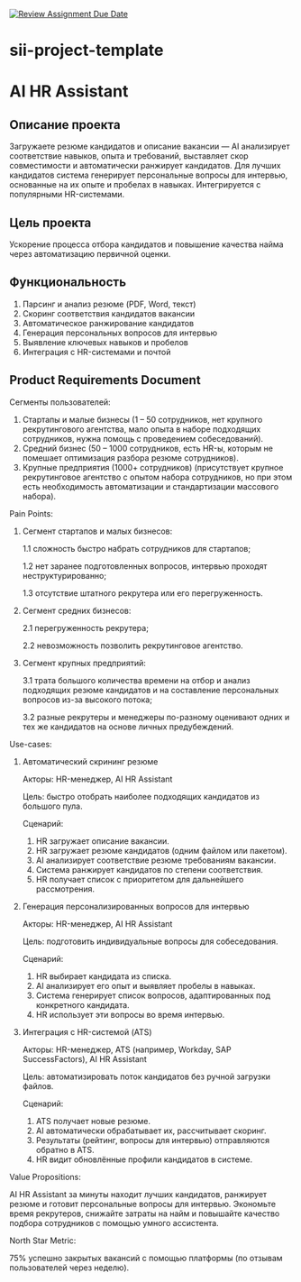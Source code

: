 [![Review Assignment Due Date](https://classroom.github.com/assets/deadline-readme-button-22041afd0340ce965d47ae6ef1cefeee28c7c493a6346c4f15d667ab976d596c.svg)](https://classroom.github.com/a/P3ZvldYO)
# sii-project-template
# AI HR Assistant

## Описание проекта

Загружаете резюме кандидатов и описание вакансии — AI анализирует соответствие навыков, опыта и требований, выставляет скор совместимости и автоматически ранжирует кандидатов. Для лучших кандидатов система генерирует персональные вопросы для интервью, основанные на их опыте и пробелах в навыках. Интегрируется с популярными HR-системами.

## Цель проекта

Ускорение процесса отбора кандидатов и повышение качества найма через автоматизацию первичной оценки.

## Функциональность

1. Парсинг и анализ резюме (PDF, Word, текст)
1. Скоринг соответствия кандидатов вакансии
1. Автоматическое ранжирование кандидатов
1. Генерация персональных вопросов для интервью
1. Выявление ключевых навыков и пробелов
1. Интеграция с HR-системами и почтой

## Product Requirements Document

Сегменты пользователей:

1)	Стартапы и малые бизнесы (1 – 50 сотрудников, нет крупного рекрутингового агентства, мало опыта в наборе подходящих сотрудников, нужна помощь с проведением собеседований).
2)	Средний бизнес (50 – 1000 сотрудников, есть HR-ы, которым не помешает оптимизация разбора резюме сотрудников).
3)	Крупные предприятия (1000+ сотрудников) (присутствует крупное рекрутинговое агентство с опытом набора сотрудников, но при этом есть необходимость автоматизации и стандартизации массового набора).

Pain Points:

1.	Сегмент стартапов и малых бизнесов:

    1.1 сложность быстро набрать сотрудников для стартапов;
  	
    1.2 нет заранее подготовленных вопросов, интервью проходят неструктурированно;
  	
    1.3 отсутствие штатного рекрутера или его перегруженность.
  	

1.	Сегмент средних бизнесов:

  	2.1 перегруженность рекрутера;
  	
    2.2 невозможность позволить рекрутинговое агентство.
  	
1.	Сегмент крупных предприятий:
   
    3.1 трата большого количества времени на отбор и анализ подходящих резюме кандидатов и на составление персональных вопросов из-за высокого потока;
   
    3.2 разные рекрутеры и менеджеры по-разному оценивают одних и тех же кандидатов на основе личных предубеждений.
   

Use-cases:

1.	Автоматический скрининг резюме
	
 	Акторы: HR-менеджер, AI HR Assistant
	
 	Цель: быстро отобрать наиболее подходящих кандидатов из большого пула.

	Сценарий:
	1.	HR загружает описание вакансии.
	2.	HR загружает резюме кандидатов (одним файлом или пакетом).
	3.	AI анализирует соответствие резюме требованиям вакансии.  
	4.	Система ранжирует кандидатов по степени соответствия.
	5.	HR получает список с приоритетом для дальнейшего рассмотрения.

2.	Генерация персонализированных вопросов для интервью
	
 	Акторы: HR-менеджер, AI HR Assistant
	
 	Цель: подготовить индивидуальные вопросы для собеседования.

	Сценарий:
	1.	HR выбирает кандидата из списка.
	2.	AI анализирует его опыт и выявляет пробелы в навыках.
	3.	Система генерирует список вопросов, адаптированных под конкретного кандидата.
	4.	HR использует эти вопросы во время интервью.

3.	Интеграция с HR-системой (ATS)

	Акторы: HR-менеджер, ATS (например, Workday, SAP SuccessFactors), AI HR Assistant
	
 	Цель: автоматизировать поток кандидатов без ручной загрузки файлов.
	
 	Сценарий:
	1.	ATS получает новые резюме.
	2.	AI автоматически обрабатывает их, рассчитывает скоринг.
	3.	Результаты (рейтинг, вопросы для интервью) отправляются обратно в ATS.
	4.	HR видит обновлённые профили кандидатов в системе.

Value Propositions:

AI HR Assistant за минуты находит лучших кандидатов, ранжирует резюме и готовит персональные вопросы для интервью. Экономьте время рекрутеров, снижайте затраты на найм и повышайте качество подбора сотрудников с помощью умного ассистента.

North Star Metric:

75% успешно закрытых вакансий с помощью платформы (по отзывам пользователей через неделю).
